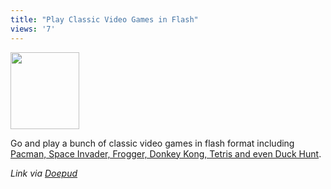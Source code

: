 ```yaml
---
title: "Play Classic Video Games in Flash"
views: '7'
---
```

<div><img src="http://aspen.web.aplus.net/andrew/pac.jpg" width="110" height="123"></div>
<p>Go and play a bunch of classic video games in flash format including <a href="http://www.80smusiclyrics.com/games.html#null">Pacman, Space Invader, Frogger, Donkey Kong, Tetris and even Duck Hunt</a>.</p>
<p><i>Link via <a href="http://doepud.tk/d/log.php">Doepud</a></i></p>

